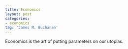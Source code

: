 ```yaml
---
title: Economics
layout: post
categories:
- economics
tag: 'James M. Buchanan'
---
```


Economics is the art of putting parameters on our utopias.